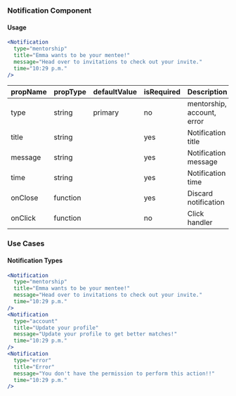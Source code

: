 ### Notification Component

#### Usage
```jsx
<Notification
  type="mentorship"
  title="Emma wants to be your mentee!"
  message="Head over to invitations to check out your invite."
  time="10:29 p.m."
/>
```
| propName | propType | defaultValue | isRequired | Description                |
| -------- | -------- | ------------ | ---------- | -------------------------- |
| type     | string   | primary      | no         | mentorship, account, error |
| title    | string   |              | yes        | Notification title         |
| message  | string   |              | yes        | Notification message       |
| time     | string   |              | yes        | Notification time          |
| onClose  | function |              | yes        | Discard notification       |
| onClick  | function |              | no         | Click handler              |


### Use Cases
#### Notification Types
```jsx
<Notification
  type="mentorship"
  title="Emma wants to be your mentee!"
  message="Head over to invitations to check out your invite."
  time="10:29 p.m."
/>
<Notification
  type="account"
  title="Update your profile"
  message="Update your profile to get better matches!"
  time="10:29 p.m."
/>
<Notification
  type="error"
  title="Error"
  message="You don't have the permission to perform this action!!"
  time="10:29 p.m."
/>
```
